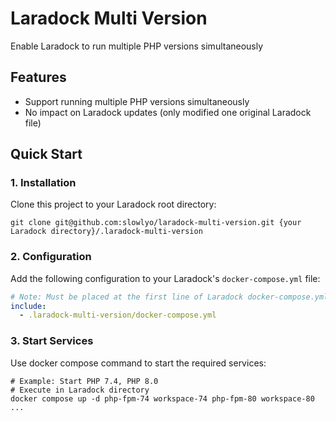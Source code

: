 # Laradock Multi Version

Enable Laradock to run multiple PHP versions simultaneously

## Features

- Support running multiple PHP versions simultaneously
- No impact on Laradock updates (only modified one original Laradock file)

## Quick Start

### 1. Installation

Clone this project to your Laradock root directory:

```shell
git clone git@github.com:slowlyo/laradock-multi-version.git {your Laradock directory}/.laradock-multi-version
```

### 2. Configuration

Add the following configuration to your Laradock's `docker-compose.yml` file:

```yml
# Note: Must be placed at the first line of Laradock docker-compose.yml file
include:
  - .laradock-multi-version/docker-compose.yml
```

### 3. Start Services

Use docker compose command to start the required services:

```shell
# Example: Start PHP 7.4, PHP 8.0
# Execute in Laradock directory
docker compose up -d php-fpm-74 workspace-74 php-fpm-80 workspace-80 ...
```